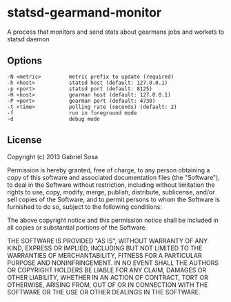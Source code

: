 statsd-gearmand-monitor
=======================

A process that monitors and send stats about gearmans jobs and workets to statsd daemon


Options
-------

```
-N <metric>         metric prefix to update (required)
-h <host>           statsd host (default: 127.0.0.1)
-p <port>           statsd port (default: 8125)
-H <host>           gearman host (default: 127.0.0.1)
-P <port>           gearman port (default: 4730)
-t <time>           polling rate (seconds) (default: 2)
-f                  run in foreground mode
-d                  debug mode
```



License
-------

Copyright (c) 2013 Gabriel Sosa

Permission is hereby granted, free of charge, to any person obtaining a copy of this software and associated documentation files (the "Software"), to deal in the Software without restriction, including without limitation the rights to use, copy, modify, merge, publish, distribute, sublicense, and/or sell copies of the Software, and to permit persons to whom the Software is furnished to do so, subject to the following conditions:

The above copyright notice and this permission notice shall be included in all copies or substantial portions of the Software.

THE SOFTWARE IS PROVIDED "AS IS", WITHOUT WARRANTY OF ANY KIND, EXPRESS OR IMPLIED, INCLUDING BUT NOT LIMITED TO THE WARRANTIES OF MERCHANTABILITY, FITNESS FOR A PARTICULAR PURPOSE AND NONINFRINGEMENT. IN NO EVENT SHALL THE AUTHORS OR COPYRIGHT HOLDERS BE LIABLE FOR ANY CLAIM, DAMAGES OR OTHER LIABILITY, WHETHER IN AN ACTION OF CONTRACT, TORT OR OTHERWISE, ARISING FROM, OUT OF OR IN CONNECTION WITH THE SOFTWARE OR THE USE OR OTHER DEALINGS IN THE SOFTWARE. 